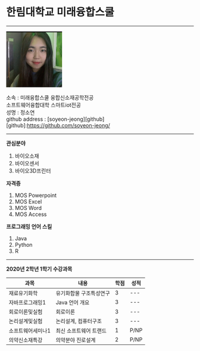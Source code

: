 # 한림대학교 미래융합스쿨 
---
<img src=jsy.jpg height=150 width=150>

소속 : 미래융합스쿨 융합신소재공학전공   
       소프트웨어융합대학 스마트iot전공   
성명 : 정소연   
github address : [soyeon-jeong][github]   
[github]:https://github.com/soyeon-jeong/

---

**관심분야** 
1. 바이오소재
2. 바이오센서
3. 바이오3D프린터

**자격증**
1. MOS Powerpoint
2. MOS Excel
3. MOS Word
4. MOS Access

**프로그래밍 언어 스킬**
1. Java
2. Python
3. R

---

**2020년 2학년 1학기 수강과목**

|과목|내용|학점|성적|
|---|---|---|---|
|재료유기화학|유기화합물 구조특성연구|3|---|
|자바프로그래밍1|Java 언어 개요|3|---|
|회로이론및실험|회로이론|3|---|
|논리설계및실험|논리설계, 컴퓨터구조|3|---|
|소프트웨어세미나1|최신 소프트웨어 트랜드|1|P/NP|
|의약신소재특강|의약분야 진로설계|2|P/NP|
